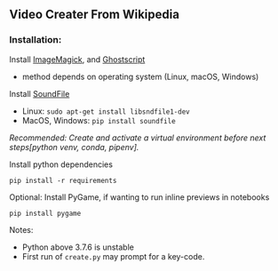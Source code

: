 ## Video Creater From Wikipedia


### Installation:

Install [ImageMagick](https://imagemagick.org/script/download.php), and [Ghostscript](https://www.ghostscript.com/doc/9.53.3/Install.htm)
    
- method depends on operating system (Linux, macOS, Windows)

Install [SoundFile](https://pysoundfile.readthedocs.io/en/latest/#installation)
   
- Linux: `sudo apt-get install libsndfile1-dev`
- MacOS, Windows: `pip install soundfile`

*Recommended: Create and activate a virtual environment before next steps[python venv, conda, pipenv].*

Install python dependencies

    pip install -r requirements

Optional: Install PyGame, if wanting to run inline previews in notebooks

    pip install pygame

Notes:
 - Python above 3.7.6 is unstable
 - First run of `create.py` may prompt for a key-code.